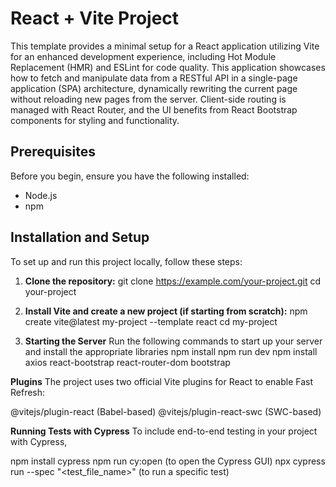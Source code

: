 # React + Vite Project

This template provides a minimal setup for a React application utilizing Vite for an enhanced development experience, including Hot Module Replacement (HMR) and ESLint for code quality. This application showcases how to fetch and manipulate data from a RESTful API in a single-page application (SPA) architecture, dynamically rewriting the current page without reloading new pages from the server. Client-side routing is managed with React Router, and the UI benefits from React Bootstrap components for styling and functionality.

## Prerequisites

Before you begin, ensure you have the following installed:
- Node.js 
- npm 

## Installation and Setup

To set up and run this project locally, follow these steps:

1. **Clone the repository:**
   git clone https://example.com/your-project.git
   cd your-project
   
2. **Install Vite and create a new project (if starting from scratch):**
npm create vite@latest my-project --template react
cd my-project

3. **Starting the Server**
Run the following commands to start up your server and install the appropriate libraries
npm install
npm run dev
npm install axios react-bootstrap react-router-dom bootstrap


**Plugins**
The project uses two official Vite plugins for React to enable Fast Refresh:

@vitejs/plugin-react (Babel-based)
@vitejs/plugin-react-swc (SWC-based)

**Running Tests with Cypress**
To include end-to-end testing in your project with Cypress,

npm install cypress 
npm run cy:open (to open the Cypress GUI)
npx cypress run --spec "<test_file_name>" (to run a specific test)




